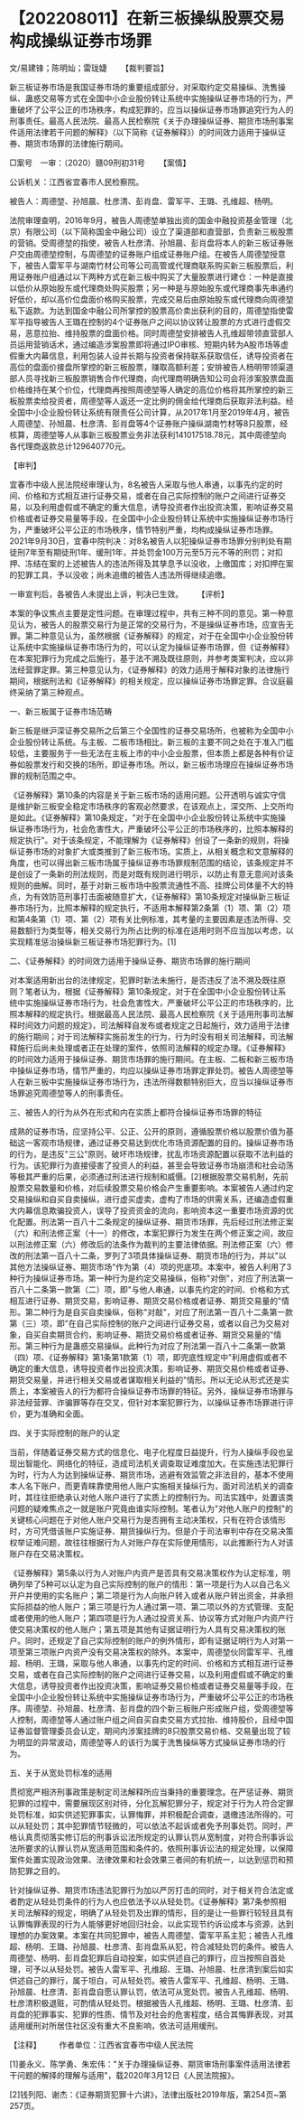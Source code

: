 # 【202208011】在新三板操纵股票交易构成操纵证券市场罪

文/易建锋；陈明灿；雷珑婕 　　【裁判要旨】

新三板证券市场是我国证券市场的重要组成部分，对采取约定交易操纵、洗售操纵、蛊惑交易等方式在全国中小企业股份转让系统中实施操纵证券市场的行为，严重破坏了公平公正的市场秩序，构成犯罪的，应当以操纵证券市场罪追究行为人的刑事责任。最高人民法院、最高人民检察院《关于办理操纵证券、期货市场刑事案件适用法律若干问题的解释》（以下简称《证券解释》）的时间效力适用于操纵证券、期货市场罪的法律施行期间。

□案号　一审：（2020）赣09刑初31号 　　【案情】

公诉机关：江西省宜春市人民检察院。

被告人：周德堃、孙旭晨、杜彦清、彭肖盘、雷军平、王璐、孔维超、杨明。

法院审理查明，2016年9月，被告人周德堃单独出资的国金中融投资基金管理（北京）有限公司（以下简称国金中融公司）设立了渠道部和直营部，负责新三板股票的营销。受周德堃的指使，被告人杜彦清、孙旭晨、彭肖盘将本人的新三板证券账户交由周德堃控制，与周德堃的证券账户组成证券账户组。在被告人周德堃授意下，被告人雷军平与湖南竹材公司等公司高管或代理商联系购买新三板股票后，利用证券账户组通过以下两种方式在新三板中购买了大量股票进行建仓：一种是直接以低价从原始股东或代理商处购买股票；另一种是与原始股东或代理商事先串通约好低价，却以高价位盘面价格购买股票，完成交易后由原始股东或代理商向周德堃私下返款。为达到国金中融公司所掌控的股票高价卖出获利的目的，周德堃指使雷军平指导被告人王璐在控制的4个证券账户之间以协议转让股票的方式进行虚假交易，恶意拉抬、维持股票的盘面价格。同时周德堃安排被告人孔维超带领直营部人员运用营销话术，通过编造涉案股票即将通过IPO审核、短期内转为A股市场等虚假重大内幕信息，利用包装人设并长期与投资者保持联系获取信任，诱导投资者在高位的盘面价接盘所掌控的新三板股票，赚取高额利差；安排被告人杨明带领渠道部人员寻找新三板股票销售合作代理商，向代理商明确告知公司会将涉案股票盘面价格维持在某个价位，代理商再按照周德堃等人确定的高位价格将其所掌控的新三板股票卖给投资者，周德堃等人返还一定比例的佣金给代理商后获取非法利益。经全国中小企业股份转让系统有限责任公司计算，从2017年1月至2019年4月，被告人周德堃、孙旭晨、杜彦清、彭肖盘等4个证券账户操纵湖南竹材等8只股票，经核算，周德堃等人从事新三板股票业务非法获利141017518.78元，其中周德堃向各代理商返款总计129640770元。

【审判】

宜春市中级人民法院经审理认为，8名被告人采取与他人串通，以事先约定的时间、价格和方式相互进行证券交易，或者在自己实际控制的账户之间进行证券交易，以及利用虚假或不确定的重大信息，诱导投资者作出投资决策，影响证券交易价格或者证券交易量等手段，在全国中小企业股份转让系统中实施操纵证券市场行为，严重破坏公平公正的市场秩序，情节特别严重，均构成操纵证券市场罪。2021年9月30日，宜春中院判决：对8名被告人以犯操纵证券市场罪分别判处有期徒刑7年至有期徒刑1年、缓刑1年，并处罚金100万元至5万元不等的刑罚；对扣押、冻结在案的上述被告人的违法所得及其孳息予以没收，上缴国库；对扣押在案的犯罪工具，予以没收；尚未追缴的被告人违法所得继续追缴。

一审宣判后，各被告人未提出上诉，判决已生效。 　　【评析】

本案的争议焦点主要是定性问题。在审理过程中，共有三种不同的意见。第一种意见认为，被告人的股票交易行为是正常的交易行为，不是操纵证券市场，应宣告无罪。第二种意见认为，虽然根据《证券解释》的规定，对于在全国中小企业股份转让系统中实施操纵证券市场行为的，可以认定为操纵证券市场罪，但《证券解释》在本案犯罪行为完成之后施行，基于法不溯及既往原则，并参考类案判决，应以非法经营罪定罪。第三种意见认为，《证券解释》的效力适用于解释对象的法律施行期间，根据刑法和《证券解释》的相关规定，应以操纵证券市场罪定罪。合议庭最终采纳了第三种观点。

一、新三板属于证券市场范畴

新三板是继沪深证券交易所之后第三个全国性的证券交易场所，也被称为全国中小企业股份转让系统。与主板、二板市场相比，新三板的主要不同之处在于准入门槛较低，主要服务于一些无法在主板上市的中小企业股票，但本质上都是各种有价证券如股票发行和交换的场所，即证券市场。所以，新三板市场理应在操纵证券市场罪的规制范围之中。

《证券解释》第10条的内容是关于新三板市场的适用问题。公开透明与诚实守信是维护新三板安全稳定市场秩序的客观必然要求，在该观点上，深交所、上交所均是如此。《证券解释》第10条规定，"对于在全国中小企业股份转让系统中实施操纵证券市场行为，社会危害性大，严重破坏公平公正的市场秩序的，比照本解释的规定执行"。对于该条规定，不能理解为《证券解释》创设了一条新的规则，将操纵证券市场的对象扩大或类推到了新三板市场。实质上，从相关概念和文意解释的角度，也可以得出新三板市场属于操纵证券市场罪规制范围的结论，该条规定并不是创设了一条新的刑法规则，而是对既有规则进行明示，以防止有意无意间对该条规则的曲解。同时，基于对新三板市场中股票流通性不高、挂牌公司体量不大的特点，为有效防范刑事打击面被随意扩大，《证券解释》第10条规定对操纵新三板证券市场行为，比照本解释的规定执行，不适用本解释第2条第（1）项、第（2）项和第4条第（1）项、第（2）项有关比例标准，其考量的主要因素是违法所得、交易数额行为类型等，相关交易行为所占比例的标准在适用时则不应当加以考虑，以实现精准惩治操纵新三板证券市场犯罪行为。\[1\]

二、《证券解释》的时间效力适用于操纵证券、期货市场罪的施行期间

对本案适用新出台的法律规定，犯罪时新法未施行，是否违反了法不溯及既往原则？笔者认为，根据《证券解释》第10条规定，对于在全国中小企业股份转让系统中实施操纵证券市场行为，社会危害性大，严重破坏公平公正的市场秩序的，比照本解释的规定执行。根据最高人民法院、最高人民检察院《关于适用刑事司法解释时间效力问题的规定》，司法解释自发布或者规定之日起施行，效力适用于法律的施行期间；对于司法解释实施前发生的行为，行为时没有相关司法解释，司法解释施行后尚未处理或者正在处理的案件，依照司法解释的规定办理。《证券解释》的时间效力适用于操纵证券、期货市场罪的施行期间。在主板、二板和新三板市场中操纵证券市场，情节严重的，均应以操纵证券市场罪定罪处罚。被告人周德堃等人在新三板中实施操纵证券市场行为，违法所得数额特别巨大，应当以操纵证券市场罪追究周德堃等人的刑事责任。

三、被告人的行为从外在形式和内在实质上都符合操纵证券市场罪的特征

成熟的证券市场，应坚持公平、公正、公开的原则，遵循股票价格以股票价值为基础这一客观市场规律，通过证券交易达到优化市场资源配置的目的。操纵证券市场的行为，是违反"三公"原则，破坏市场规律，扰乱市场资源配置以获取不法利益的行为。该犯罪行为直接侵害了投资人的利益，甚至会导致证券市场崩溃和社会动荡等极其严重的后果，必须通过刑法进行规制和威慑。\[2\]根据股票交易机制，先前股票交易数量和价格，对后续股票交易价格会产生重要影响。本案被告人通过约定交易操纵和自买自卖操纵，进行虚买虚卖，虚构了市场的供需关系，还编造虚假重大内幕信息欺骗投资人，误导了投资资金的流向，影响资本这一重要市场资源的优化配置。刑法第一百八十二条规定的操纵证券、期货市场罪，先后经过刑法修正案（六）和刑法修正案（十一）的修改，本案犯罪行为发生在两个修正案之间，故应以刑法修正案（六）修改后的法条作为裁判的主要法律依据。刑法修正案（六）修改的刑法第一百八十二条，罗列了3项具体操纵证券、期货市场的行为，并以"以其他方法操纵证券、期货市场"作为第（4）项的兜底项。本案中，被告人利用了3种行为操纵证券市场。第一种行为是约定交易操纵，俗称"对倒"，对应了刑法第一百八十二条第一款第（二）项，即"与他人串通，以事先约定的时间、价格和方式相互进行证券、期货交易，影响证券、期货交易价格或者证券、期货交易量的"情形。第二种行为是自买自卖操纵，俗称"对敲"，对应了刑法第一百八十二条第一款第（三）项，即"在自己实际控制的账户之间进行证券交易，或者以自己为交易对象，自买自卖期货合约，影响证券、期货交易价格或者证券、期货交易量的"情形。第三种行为是蛊惑交易操纵。此种行为对应了刑法第一百八十二条第一款第（四）项、《证券解释》第1条第1款第（1）项，即兜底性规定中"利用虚假或者不确定的重大信息，诱导投资者作出投资决策，影响证券、期货交易价格或者证券、期货交易量，并进行相关交易或者谋取相关利益的"情形。所以无论从形式还是实质上，本案被告人的行为都符合操纵证券市场罪的特征。另外，操纵证券市场罪与非法经营罪、诈骗罪等存在交叉，但针对本案犯罪行为，以操纵证券市场罪进行评价，更为准确和全面。

四、关于实际控制的账户的认定

当前，伴随着证券交易方式的信息化、电子化程度日益提升，行为人操纵手段也呈现出智能化、网络化的特征，造成司法机关调查取证难度加大。在实施违法犯罪行为时，行为人为达到操纵证券、期货市场，逃避有效监管之非法目的，基本不使用本人名下账户，而更青睐靠使用他人账户实施相关操纵行为，面对司法机关的调查时，其往往拒绝承认对他人账户进行了实质上的控制行为。司法实践中，处置该类问题的疑难焦点之一就是账户究竟由谁实际控制。笔者认为"对他人账户的控制"的关键核心问题在于对他人账户交易行为是否拥有主动决策权，只有在符合该情形时，方可凭借该账户实施证券、期货操纵行为。但是介于司法审判中存在交易决策权举证难问题，故往往根据行为人对账户存在实际使用情形，以此推断行为人对该账户存在交易决策权。

《证券解释》第5条以行为人对账户内资产是否具有交易决策权作为认定标准，明确列举了5种可以认定为自己实际控制的账户的情形：第一项是行为人以自己名义开户并使用的实名账户；第二项是行为人向账户转入或者从账户转出资金，并承担实际损益的他人账户；第三项是行为人通过第一项、第二项以外的方式管理、支配或者使用的他人账户；第四项是行为人通过投资关系、协议等方式对账户内资产行使交易决策权的他人账户；第五项是其他有证据证明行为人具有交易决策权的账户。同时，还规定了自己实际控制的账户的例外情形，即有证据证明行为人对第一项至第三项账户内资产没有交易决策权的除外。本案中，周德堃伙同雷军平、孔维超、杨明、王璐，采取与他人串通，以事先约定的时间、价格和方式相互进行证券交易，或者在自己实际控制的账户之间进行证券交易，以及利用虚假或不确定的重大信息，诱导投资者作出投资决策，影响证券交易价格或者证券交易量等手段，在全国中小企业股份转让系统中实施操纵证券市场行为，严重破坏公平公正的市场秩序。周德堃、孙旭晨、杜彦清、彭肖盘的四个新三板账户形成账户组，受周德堃等人控制，周德堃等人通过账户组之间自买自卖交易方式拉抬、维持股价，且经中国证券监督管理委员会认定，期间内涉案挂牌的8只股票交易价格、交易量出现了较为明显的异常波动，周德堃等人的该行为属于洗售操纵等方式操纵证券市场的行为。

五、关于从宽处罚标准的适用

贯彻宽严相济刑事政策是制定司法解释所应当秉持的重要理念。在严惩证券、期货犯罪的过程中，需要展现区别对待，分化瓦解犯罪分子，规定对于行为人符合定罪处罚标准，如实供述犯罪事实，认罪悔罪，并积极配合调查，退缴违法所得的，可以从轻处罚；其中犯罪情节轻微的，可以依法不起诉或者免予刑事处罚。同时，严格认真贯彻落实修订后的刑事诉讼法所规定的认罪认罚从宽制度，对符合刑事诉讼法所要求的认罪认罚从宽适用范围和条件的，依照刑事诉讼法的规定处理，以保障案件处置实现政治效果、法律效果和社会效果三者间的有机统一，以达到惩罚和预防犯罪之目的。

针对操纵证券、期货市场违法犯罪行为加以严厉打击的同时，对于相关符合法定或者酌定从轻处罚条件的行为人也应依法予以从轻处罚。《证券解释》第7条参照相关司法解释的规定，明确了从轻处罚及出罪的情形，目的是让一些罪行较轻且具有认罪悔罪表现的行为人能够更好地回归社会，以此实现节约诉讼成本与资源，达到理想的办案效果。本案在共同犯罪中，被告人周德堃、雷军平系主犯；被告人孔维超、杨明、王璐、孙旭晨、杜彦清、彭肖盘系从犯，符合减轻处罚的条件。被告人周德堃、杨明、彭肖盘犯罪后自动投案，如实供述自己的罪行，应当按照自首处理，可予以从轻处罚。被告人雷军平、孔维超、王璐、孙旭晨、杜彦清到案后如实供述自己的罪行，属于坦白，可从轻处罚。被告人雷军平、孔维超、杨明、王璐、孙旭晨、杜彦清、彭肖盘自愿认罪认罚，依法可从宽处罚。被告人孔维超、杨明、杜彦清积极退赃，可酌情从轻处罚。根据被告人孔维超、杨明、王璐、杜彦清、彭肖盘的犯罪事实、犯罪的性质、情节及对社会的危害程度，结合其悔罪表现，对其适用缓刑对所居住社区没有重大不良影响，依法可适用缓刑。

【注释】 　　作者单位：江西省宜春市中级人民法院

\[1\]姜永义、陈学勇、朱宏伟："关于办理操纵证券、期货审场刑事案件适用法律若干问题的解择的理解与适用"，载2020年3月12日《人民法院报》。

\[2\]钱列阳、谢杰：《证券期货犯罪十六讲》，法律出版社2019年版，第254页\~第257页。